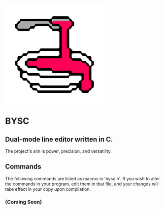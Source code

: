 ![BYSC Logo](bysc.png)
# BYSC
## Dual-mode line editor written in C.
The project's aim is power, precision, and versatility.

## Commands
The following commands are listed as macros in 'bysc.h'. If you wish to alter the commands in your program, edit them in that file, and your changes will take effect in your copy upon compilation.
### (Coming Soon)
